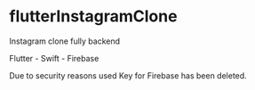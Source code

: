 # flutterInstagramClone
Instagram clone fully backend

Flutter - Swift - Firebase

Due to security reasons used Key for Firebase has been deleted.

